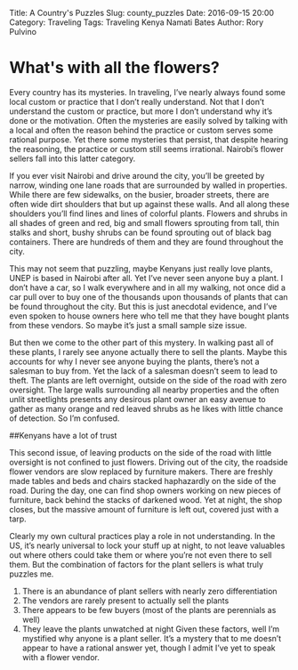 Title: A Country's Puzzles
Slug: county_puzzles
Date: 2016-09-15 20:00
Category: Traveling
Tags: Traveling Kenya Namati Bates
Author: Rory Pulvino
# What's with all the flowers?

Every country has its mysteries. In traveling, I’ve nearly always found some local custom or practice that I don’t really understand. Not that I don’t understand the custom or practice, but more I don’t understand why it’s done or the motivation. Often the mysteries are easily solved by talking with a local and often the reason behind the practice or custom serves some rational purpose. Yet there some mysteries that persist, that despite hearing the reasoning, the practice or custom still seems irrational. Nairobi’s flower sellers fall into this latter category.

If you ever visit Nairobi and drive around the city, you’ll be greeted by narrow, winding one lane roads that are surrounded by walled in properties. While there are few sidewalks, on the busier, broader streets, there are often wide dirt shoulders that but up against these walls. And all along these shoulders you’ll find lines and lines of colorful plants. Flowers and shrubs in all shades of green and red, big and small flowers sprouting from tall, thin stalks and short, bushy shrubs can be found sprouting out of black bag containers. There are hundreds of them and they are found throughout the city.

This may not seem that puzzling, maybe Kenyans just really love plants, UNEP is based in Nairobi after all. Yet I’ve never seen anyone buy a plant. I don’t have a car, so I walk everywhere and in all my walking, not once did a car pull over to buy one of the thousands upon thousands of plants that can be found throughout the city. But this is just anecdotal evidence, and I’ve even spoken to house owners here who tell me that they have bought plants from these vendors. So maybe it’s just a small sample size issue.

But then we come to the other part of this mystery. In walking past all of these plants, I rarely see anyone actually there to sell the plants. Maybe this accounts for why I never see anyone buying the plants, there’s not a salesman to buy from. Yet the lack of a salesman doesn’t seem to lead to theft. The plants are left overnight, outside on the side of the road with zero oversight. The large walls surrounding all nearby properties and the often unlit streetlights presents any desirous plant owner an easy avenue to gather as many orange and red leaved shrubs as he likes with little chance of detection. So I’m confused.

##Kenyans have a lot of trust

This second issue, of leaving products on the side of the road with little oversight is not confined to just flowers. Driving out of the city, the roadside flower vendors are slow replaced by furniture makers. There are freshly made tables and beds and chairs stacked haphazardly on the side of the road. During the day, one can find shop owners working on new pieces of furniture, back behind the stacks of darkened wood. Yet at night, the shop closes, but the massive amount of furniture is left out, covered just with a tarp.

Clearly my own cultural practices play a role in not understanding. In the US, it’s nearly universal to lock your stuff up at night, to not leave valuables out where others could take them or where you’re not even there to sell them. But the combination of factors for the plant sellers is what truly puzzles me.

1. There is an abundance of plant sellers with nearly zero differentiation
1. The vendors are rarely present to actually sell the plants
1. There appears to be few buyers (most of the plants are perennials as well)
1. They leave the plants unwatched at night Given these factors, well I’m mystified why anyone is a plant seller. It’s a mystery that to me doesn’t appear to have a rational answer yet, though I admit I’ve yet to speak with a flower vendor.